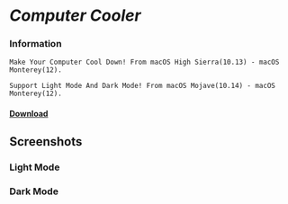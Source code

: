 # _Computer Cooler_
### Information
```
Make Your Computer Cool Down! From macOS High Sierra(10.13) - macOS Monterey(12).

Support Light Mode And Dark Mode! From macOS Mojave(10.14) - macOS Monterey(12).
```
#### [Download]()  
## Screenshots
### Light Mode
### Dark Mode
